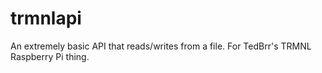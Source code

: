 # trmnlapi

An extremely basic API that reads/writes from a file. For TedBrr's TRMNL Raspberry Pi thing.
